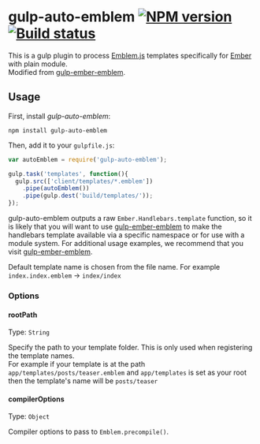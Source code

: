 # gulp-auto-emblem [![NPM version][npm-image]][npm-url] [![Build status][travis-image]][travis-url]

This is a gulp plugin to process [Emblem.js](http://emblemjs.com) templates specifically for [Ember](http://emberjs.com/) with plain module.  
Modified from [gulp-ember-emblem].

## Usage

First, install _gulp-auto-emblem_:

```shell
npm install gulp-auto-emblem
```

Then, add it to your `gulpfile.js`:

```javascript
var autoEmblem = require('gulp-auto-emblem');

gulp.task('templates', function(){
  gulp.src(['client/templates/*.emblem'])
    .pipe(autoEmblem())
    .pipe(gulp.dest('build/templates/'));
});
```

gulp-auto-emblem outputs a raw `Ember.Handlebars.template` function, so it is likely that you will want to use [gulp-ember-emblem] to make the handlebars template available via a specific namespace or for use with a module system. For additional usage examples, we recommend that you visit [gulp-ember-emblem].

Default template name is chosen from the file name. For example `index.index.emblem` -> `index/index`

### Options

#### rootPath
Type: `String`

Specify the path to your template folder. This is only used when registering the template names.  
For example if your template is at the path `app/templates/posts/teaser.emblem` and `app/templates` is set as your root then the template's name will be `posts/teaser`

#### compilerOptions
Type: `Object`

Compiler options to pass to `Emblem.precompile()`.


[travis-url]: http://travis-ci.org/inDream/gulp-auto-emblem
[travis-image]: https://secure.travis-ci.org/inDream/gulp-auto-emblem.png?branch=master
[npm-url]: https://npmjs.org/package/gulp-auto-emblem
[npm-image]: https://badge.fury.io/js/gulp-auto-emblem.png

[gulp-ember-emblem]: https://github.com/wbyoung/gulp-ember-emblem
